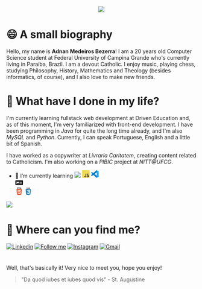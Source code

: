 <div align="center">
    <img src="https://i.imgur.com/qW6chYg.png">
</div>

# :smile: A small biography 
Hello, my name is **Adnan Medeiros Bezerra**! I am a 20 years old Computer Science student at Federal University of Campina
Grande who's currently living in Paraíba, Brazil. I am a devout Catholic. I enjoy music, playing chess, studying 
Philosophy, History, Mathematics and Theology (besides informatics, of course), and I also love to make new friends. 

# :thinking: What have I done in my life? 
I'm currently learning fullstack web development at Driven Education and, as of this moment, I'm very familiarized with front-end development.
I have been programming in *Java* for quite the long time already, and I'm also *MySQL* and *Python*. 
Currently, I can speak Portuguese, English and a little bit of Spanish. 

I have worked as a copywriter at *Livraria Caritatem*, creating content related to Catholicism. I'm also working on a *PIBIC* project at *NITT@UFCG*.

- 🌱 I’m currently learning <code><img height="20" src="https://img.icons8.com/office/344/react.png"></code>
<code><img height="20" src="https://raw.githubusercontent.com/github/explore/80688e429a7d4ef2fca1e82350fe8e3517d3494d/topics/javascript/javascript.png"></code>
<code><img height="20" src="https://raw.githubusercontent.com/github/explore/80688e429a7d4ef2fca1e82350fe8e3517d3494d/topics/visual-studio-code/visual-studio-code.png"></code>
<code> <img height = "20" src = "https://raw.githubusercontent.com/github/explore/80688e429a7d4ef2fca1e82350fe8e3517d3494d/topics/markdown/markdown.png"> </code>
<code><img height="20" src="https://raw.githubusercontent.com/github/explore/80688e429a7d4ef2fca1e82350fe8e3517d3494d/topics/html/html.png"></code>
<code><img height="20" src="https://raw.githubusercontent.com/github/explore/80688e429a7d4ef2fca1e82350fe8e3517d3494d/topics/css/css.png"></code>

<code><img height="160Em" src="https://github-readme-stats.vercel.app/api/wakatime?username=adnanbezerra&layout=compact&langs_count=16&theme=dracula"/></code>

# :monocle_face: Where can you find me? 
[![Linkedin](https://img.shields.io/badge/-LinkedIn-blue?style=flat&logo=Linkedin&logoColor=white)](https://www.linkedin.com/in/adnan-bezerra-374134220/)
[<img src="https://img.shields.io/github/followers/adnanbezerra?label=follow&style=social" height="22" title="Follow me" />](https://github.com/adnanbezerra) 
[![Instagram](https://img.shields.io/badge/-Instagram-c13584?style=flat&labelColor=c13584&logo=instagram&logoColor=white)](https://www.instagram.com/adnanbezerra)
[![Gmail](https://img.shields.io/badge/-Gmail-c14438?style=flat&logo=Gmail&logoColor=white)](mailto:adnanbezerra@gmail.com)

#

Well, that's basically it! Very nice to meet you, hope you enjoy!
> "Da quod iubes et iubes quod vis" - St. Augustine

<!---
adnanbezerra/adnanbezerra is a ✨ special ✨ repository because its `README.md` (this file) appears on your GitHub profile.
You can click the Preview link to take a look at your changes.
--->

